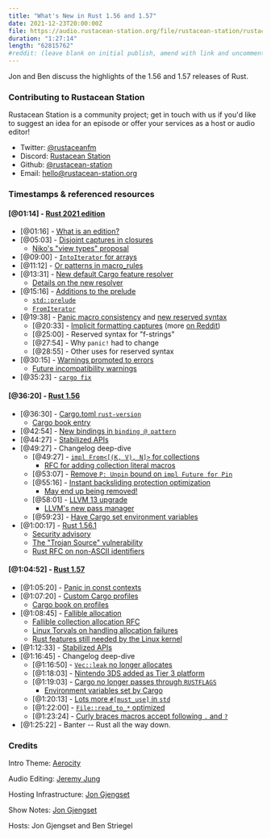 ```yaml
---
title: "What's New in Rust 1.56 and 1.57"
date: 2021-12-23T20:00:00Z
file: https://audio.rustacean-station.org/file/rustacean-station/rustacean-station-e050-rust-1.56-1.57.mp3
duration: "1:27:14"
length: "62815762"
#reddit: (leave blank on initial publish, amend with link and uncomment this line after Reddit thread has been posted)
---
```


Jon and Ben discuss the highlights of the 1.56 and 1.57 releases of Rust.

<!--
The episode introduction goes here.
The first paragraph should ideally be short, and is used in various
places as a "short description" for the episode. Any subsequent
paragraphs show up as "expanded description".
-->

### Contributing to Rustacean Station

<!-- You can probably leave this as-is -->

Rustacean Station is a community project; get in touch with us if you'd like to suggest an idea for an episode or offer your services as a host or audio editor!

 - Twitter: [@rustaceanfm](https://twitter.com/rustaceanfm)
 - Discord: [Rustacean Station](https://discord.gg/cHc3Gyc)
 - Github: [@rustacean-station](https://github.com/rustacean-station/)
 - Email: [hello@rustacean-station.org](mailto:hello@rustacean-station.org)

### Timestamps & referenced resources

#### [@01:14] - [Rust 2021 edition](https://doc.rust-lang.org/stable/edition-guide/rust-2021/index.html)

 - [@01:16] - [What is an edition?](https://rust-lang.github.io/rfcs/3085-edition-2021.html)
 - [@05:03] - [Disjoint captures in closures](https://doc.rust-lang.org/stable/edition-guide/rust-2021/disjoint-capture-in-closures.html)
     - [Niko's "view types" proposal](https://smallcultfollowing.com/babysteps//blog/2021/11/05/view-types/)
 - [@09:00] - [`IntoIterator` for arrays](https://doc.rust-lang.org/stable/edition-guide/rust-2021/IntoIterator-for-arrays.html)
 - [@11:12] - [Or patterns in macro_rules](https://doc.rust-lang.org/stable/edition-guide/rust-2021/or-patterns-macro-rules.html)
 - [@13:31] - [New default Cargo feature resolver](https://doc.rust-lang.org/stable/edition-guide/rust-2021/default-cargo-resolver.html)
     - [Details on the new resolver](https://doc.rust-lang.org/stable/cargo/reference/resolver.html#feature-resolver-version-2)
 - [@15:16] - [Additions to the prelude](https://doc.rust-lang.org/stable/edition-guide/rust-2021/prelude.html)
     - [`std::prelude`](https://doc.rust-lang.org/stable/std/prelude/index.html)
     - [`FromIterator`](https://doc.rust-lang.org/stable/std/iter/trait.FromIterator.html)
 - [@19:38] - [Panic macro consistency](https://doc.rust-lang.org/stable/edition-guide/rust-2021/panic-macro-consistency.html) and [new reserved syntax](https://doc.rust-lang.org/stable/edition-guide/rust-2021/reserving-syntax.html)
     - [@20:33] - [Implicit formatting captures](https://rust-lang.github.io/rfcs/2795-format-args-implicit-identifiers.html) (more [on Reddit](https://www.reddit.com/r/rust/comments/qu3cli/pr_to_stabilize_implicit_captures_in_string/))
     - [@25:00] - Reserved syntax for "f-strings"
     - [@27:54] - Why `panic!` had to change
     - [@28:55] - Other uses for reserved syntax
 - [@30:15] - [Warnings promoted to errors](https://doc.rust-lang.org/stable/edition-guide/rust-2021/warnings-promoted-to-error.html)
     - [Future incompatibility warnings](https://rust-lang.github.io/rfcs/2834-cargo-report-future-incompat.html)
 - [@35:23] - [`cargo fix`](https://doc.rust-lang.org/stable/edition-guide/editions/transitioning-an-existing-project-to-a-new-edition.html)

#### [@36:20] - [Rust 1.56](https://blog.rust-lang.org/2021/10/21/Rust-1.56.0.html)

 - [@36:30] - [Cargo.toml `rust-version`](https://blog.rust-lang.org/2021/10/21/Rust-1.56.0.html#cargo-rust-version)
     - [Cargo book entry](https://doc.rust-lang.org/cargo/reference/manifest.html#the-rust-version-field)
 - [@42:54] - [New bindings in `binding @ pattern`](https://blog.rust-lang.org/2021/10/21/Rust-1.56.0.html#new-bindings-in-binding--pattern)
 - [@44:27] - [Stabilized APIs](https://blog.rust-lang.org/2021/10/21/Rust-1.56.0.html#stabilized-apis)
 - [@49:27] - Changelog deep-dive
     - [@49:27] - [`impl From<[(K, V), N]>` for collections](https://github.com/rust-lang/rust/pull/84111)
       - [RFC for adding collection literal macros](https://github.com/rust-lang/rfcs/issues/542)
     - [@53:07] - [Remove `P: Unpin` bound on `impl Future for Pin`](https://github.com/rust-lang/rust/pull/81363)
     - [@55:16] - [Instant backsliding protection optimization](https://github.com/rust-lang/rust/pull/83093)
       - [May end up being removed!](https://github.com/rust-lang/rust/pull/89926)
     - [@58:01] - [LLVM 13 upgrade](https://github.com/rust-lang/rust/pull/87570)
       - [LLVM's new pass manager](https://blog.llvm.org/posts/2021-03-26-the-new-pass-manager/)
     - [@59:23] - [Have Cargo set environment variables](https://doc.rust-lang.org/nightly/cargo/reference/config.html#env)
 - [@1:00:17] - [Rust 1.56.1](https://blog.rust-lang.org/2021/11/01/Rust-1.56.1.html)
     - [Security advisory](https://blog.rust-lang.org/2021/11/01/cve-2021-42574.html)
     - [The "Trojan Source" vulnerability](https://trojansource.codes/)
     - [Rust RFC on non-ASCII identifiers](https://rust-lang.github.io/rfcs/2457-non-ascii-idents.html)

#### [@1:04:52] - [Rust 1.57](https://blog.rust-lang.org/2021/12/02/Rust-1.57.0.html)

 - [@1:05:20] - [Panic in const contexts](https://blog.rust-lang.org/2021/12/02/Rust-1.57.0.html#panic-in-const-contexts)
 - [@1:07:20] - [Custom Cargo profiles](https://blog.rust-lang.org/2021/12/02/Rust-1.57.0.html#cargo-support-for-custom-profiles)
     - [Cargo book on profiles](https://doc.rust-lang.org/cargo/reference/profiles.html)
 - [@1:08:45] - [Fallible allocation](https://blog.rust-lang.org/2021/12/02/Rust-1.57.0.html#fallible-allocation)
     - [Fallible collection allocation RFC](https://rust-lang.github.io/rfcs/2116-alloc-me-maybe.html)
     - [Linux Torvals on handling allocation failures](https://lkml.org/lkml/2021/4/14/1099)
     - [Rust features still needed by the Linux kernel](https://github.com/Rust-for-Linux/linux/issues/2)
 - [@1:12:33] - [Stabilized APIs](https://blog.rust-lang.org/2021/12/02/Rust-1.57.0.html#stabilized-apis)
 - [@1:16:45] - Changelog deep-dive
     - [@1:16:50] - [`Vec::leak` no longer allocates](https://github.com/rust-lang/rust/pull/89337/)
     - [@1:18:03] - [Nintendo 3DS added as Tier 3 platform](https://github.com/rust-lang/rust/pull/88529/)
     - [@1:19:03] - [Cargo no longer passes through `RUSTFLAGS`](https://github.com/rust-lang/cargo/issues/10111)
         - [Environment variables set by Cargo](https://doc.rust-lang.org/nightly/cargo/reference/environment-variables.html#environment-variables-cargo-sets-for-build-scripts)
     - [@1:20:13] - [Lots more `#[must_use]` in `std`](https://github.com/rust-lang/rust/issues/89692/)
     - [@1:22:00] - [`File::read_to_*` optimized](https://github.com/rust-lang/rust/pull/89582/)
     - [@1:23:24] - [Curly braces macros accept following `.` and `?`](https://github.com/rust-lang/rust/pull/88690/)
 - [@1:25:22] - Banter -- Rust all the way down.

### Credits

Intro Theme: [Aerocity](https://twitter.com/AerocityMusic)

Audio Editing: [Jeremy Jung](https://www.softwaresessions.com)

Hosting Infrastructure: [Jon Gjengset](https://twitter.com/jonhoo/)

Show Notes: [Jon Gjengset](https://twitter.com/jonhoo/)

Hosts: Jon Gjengset and Ben Striegel
